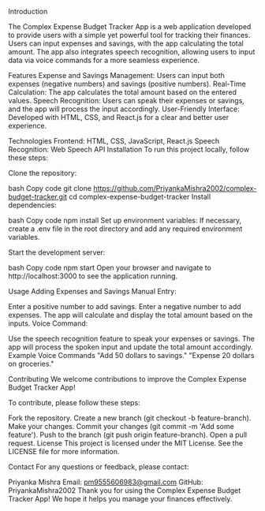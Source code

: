 Introduction

The Complex Expense Budget Tracker App is a web application developed to provide users with a simple yet powerful tool for tracking their finances. 
Users can input expenses and savings, with the app calculating the total amount. The app also integrates speech recognition, allowing users to input data via voice commands for a more seamless experience.

Features
Expense and Savings Management: Users can input both expenses (negative numbers) and savings (positive numbers).
Real-Time Calculation: The app calculates the total amount based on the entered values.
Speech Recognition: Users can speak their expenses or savings, and the app will process the input accordingly.
User-Friendly Interface: Developed with HTML, CSS, and React.js for a clear and better user experience.


Technologies
Frontend: HTML, CSS, JavaScript, React.js
Speech Recognition: Web Speech API
Installation
To run this project locally, follow these steps:

Clone the repository:

bash
Copy code
git clone https://github.com/PriyankaMishra2002/complex-budget-tracker.git
cd complex-expense-budget-tracker
Install dependencies:

bash
Copy code
npm install
Set up environment variables:
If necessary, create a .env file in the root directory and add any required environment variables.

Start the development server:

bash
Copy code
npm start
Open your browser and navigate to http://localhost:3000 to see the application running.

Usage
Adding Expenses and Savings
Manual Entry:

Enter a positive number to add savings.
Enter a negative number to add expenses.
The app will calculate and display the total amount based on the inputs.
Voice Command:

Use the speech recognition feature to speak your expenses or savings.
The app will process the spoken input and update the total amount accordingly.
Example Voice Commands
"Add 50 dollars to savings."
"Expense 20 dollars on groceries."


Contributing
We welcome contributions to improve the Complex Expense Budget Tracker App!

To contribute, please follow these steps:

Fork the repository.
Create a new branch (git checkout -b feature-branch).
Make your changes.
Commit your changes (git commit -m 'Add some feature').
Push to the branch (git push origin feature-branch).
Open a pull request.
License
This project is licensed under the MIT License. 
See the LICENSE file for more information.

Contact
For any questions or feedback, please contact:

Priyanka Mishra
Email: pm9555606983@gmail.com
GitHub: PriyankaMishra2002
Thank you for using the Complex Expense Budget Tracker App!
We hope it helps you manage your finances effectively.


